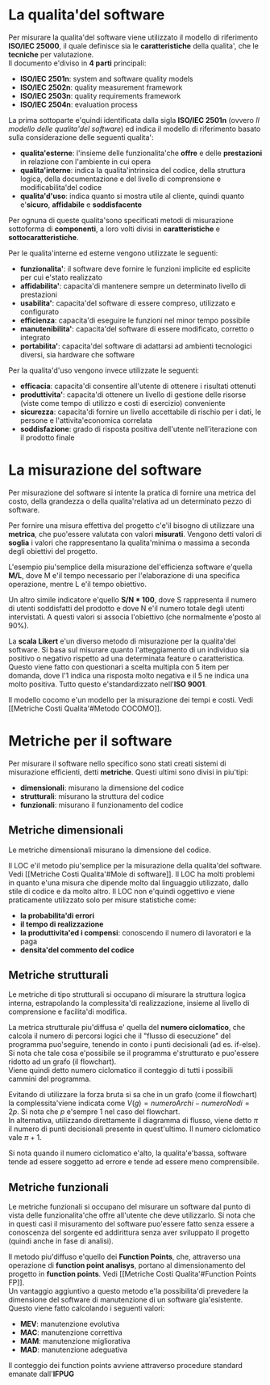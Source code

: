 # La qualita'del software
Per misurare la qualita'del software viene utilizzato il modello di riferimento **ISO/IEC 25000**, il quale definisce sia le **caratteristiche** della qualita', che le **tecniche** per valutazione.  
Il documento e'diviso in **4 parti** principali:
- **ISO/IEC 2501n**: system and software quality models
- **ISO/IEC 2502n**: quality measurement framework
- **ISO/IEC 2503n**: quality requirements framework
- **ISO/IEC 2504n**: evaluation process

La prima sottoparte e'quindi identificata dalla sigla **ISO/IEC 2501n** (ovvero *Il modello delle qualita'del software*) ed indica il modello di riferimento basato sulla considerazione delle seguenti qualita':
- **qualita'esterne**: l'insieme delle funzionalita'che **offre** e delle **prestazioni** in relazione con l'ambiente in cui opera
- **qualita'interne**: indica la qualita'intrinsica del codice, della struttura logica, della documentazione e del livello di comprensione e modificabilita'del codice
- **qualita'd'uso**: indica quanto si mostra utile al cliente, quindi quanto e'**sicuro**, **affidabile** e **soddisfacente**

Per ognuna di queste qualita'sono specificati metodi di misurazione sottoforma di **componenti**, a loro volti divisi in **caratteristiche** e **sottocaratteristiche**.  

Per le qualita'interne ed esterne vengono utilizzate le seguenti:
- **funzionalita'**: il software deve fornire le funzioni implicite ed esplicite per cui e'stato realizzato
- **affidabilita'**: capacita'di mantenere sempre un determinato livello di prestazioni
- **usabilita'**: capacita'del software di essere compreso, utilizzato e configurato
- **efficienza**: capacita'di eseguire le funzioni nel minor tempo possibile
- **manutenibilita'**: capacita'del software di essere modificato, corretto o integrato
- **portabilita'**: capacita'del software di adattarsi ad ambienti tecnologici diversi, sia hardware che software

Per la qualita'd'uso vengono invece utilizzate le seguenti:
- **efficacia**: capacita'di consentire all'utente di ottenere i risultati ottenuti
- **produttivita'**: capacita'di ottenere un livello di gestione delle risorse (viste come tempo di utilizzo e costi di esercizio) conveniente
- **sicurezza**: capacita'di fornire un livello accettabile di rischio per i dati, le persone e l'attivita'economica correlata
- **soddisfazione**: grado di risposta positiva dell'utente nell'iterazione con il prodotto finale

# La misurazione del software
Per misurazione del software si intente la pratica di fornire una metrica del costo, della grandezza o della qualita'relativa ad un determinato pezzo di software.

Per fornire una misura effettiva del progetto c'e'il bisogno di utilizzare una **metrica**, che puo'essere valutata con valori **misurati**. Vengono detti valori di **soglia** i valori che rappresentano la qualita'minima o massima a seconda degli obiettivi del progetto.

L'esempio piu'semplice della misurazione del'efficienza software e'quella **M/L**, dove M e'il tempo necessario per l'elaborazione di una specifica operazione, mentre L e'il tempo obiettivo.

Un altro simile indicatore e'quello **S/N * 100**, dove S rappresenta il numero di utenti soddisfatti del prodotto e dove N e'il numero totale degli utenti intervistati. A questi valori si associa l'obiettivo (che normalmente e'posto al 90%).

La **scala Likert** e'un diverso metodo di misurazione per la qualita'del software. Si basa sul misurare quanto l'atteggiamento di un individuo sia positivo o negativo rispetto ad una determinata feature o caratteristica. Questo viene fatto con questionari a scelta multipla con 5 item per domanda, dove l'1 indica  una risposta molto negativa e il 5 ne indica una molto positiva. Tutto questo e'standardizzato nell'**ISO 9001**.

Il modello cocomo e'un modello per la misurazione dei tempi e costi. Vedi [[Metriche Costi Qualita'#Metodo COCOMO]].

# Metriche per il software
Per misurare il software nello specifico sono stati creati sistemi di misurazione efficienti, detti **metriche**. Questi ultimi sono divisi in piu'tipi:
- **dimensionali**: misurano la dimensione del codice
- **strutturali**: misurano la struttura del codice
- **funzionali**: misurano il funzionamento del codice

## Metriche dimensionali
Le metriche dimensionali misurano la dimensione del codice.

Il LOC e'il metodo piu'semplice per la misurazione della qualita'del software. Vedi [[Metriche Costi Qualita'#Mole di software]]. Il LOC ha molti problemi in quanto e'una misura che dipende molto dal linguaggio utilizzato, dallo stile di codice e da molto altro. Il LOC non e'quindi oggettivo e viene praticamente utilizzato solo per misure statistiche come:
- **la probabilita'di errori**
- **il tempo di realizzazione**
- **la produttivita'ed i compensi**: conoscendo il numero di lavoratori e la paga
- **densita'del commento del codice**

## Metriche strutturali
Le metriche di tipo strutturali si occupano di misurare la struttura logica interna, estrapolando la complessita'di realizzazione, insieme al livello di comprensione e facilita'di modifica.

La metrica strutturale piu'diffusa e' quella del **numero ciclomatico**, che calcola il numero di percorsi logici che il "flusso di esecuzione" del programma puo'seguire, tenendo in conto i punti decisionali (ad es. if-else). Si nota che tale cosa e'possibile se il programma e'strutturato e puo'essere ridotto ad un grafo (il flowchart).  
Viene quindi detto numero ciclomatico il conteggio di tutti i possibili cammini del programma.

Evitando di utilizzare la forza bruta si sa che in un grafo (come il flowchart) la complessita'viene indicata come $V(g)=numeroArchi-numeroNodi=2p$. Si nota che $p$ e'sempre 1 nel caso del flowchart.  
In alternativa, utilizzando direttamente il diagramma di flusso, viene detto $\pi$ il numero di punti decisionali presente in quest'ultimo. Il numero ciclomatico vale $\pi + 1$.

Si nota quando il numero ciclomatico e'alto, la qualita'e'bassa, software tende ad essere soggetto ad errore e tende ad essere meno comprensibile.

## Metriche funzionali
Le metriche funzionali si occupano del misurare un software dal punto di vista delle funzionalita'che offre all'utente che deve utilizzarlo. Si nota che in questi casi il misuramento del software puo'essere fatto senza essere a conoscenza del sorgente ed addirittura senza aver sviluppato il progetto (quindi anche in fase di analisi).

Il metodo piu'diffuso e'quello dei **Function Points**, che, attraverso una operazione di **function point analisys**, portano al dimensionamento del progetto in **function points**. Vedi [[Metriche Costi Qualita'#Function Points FP]].  
Un vantaggio aggiuntivo a questo metodo e'la possibilita'di prevedere la dimensione del software di manutenzione di un software gia'esistente. Questo viene fatto calcolando i seguenti valori:
- **MEV**: manutenzione evolutiva
- **MAC**: manutenzione correttiva
- **MAM**: manutenzione migliorativa
- **MAD**: manutenzione adeguativa

Il conteggio dei function points avviene attraverso procedure standard emanate dall'**IFPUG**